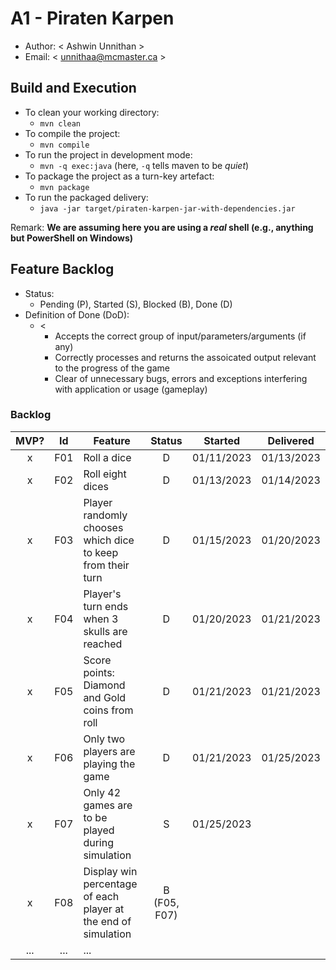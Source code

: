 # A1 - Piraten Karpen

  * Author: < Ashwin Unnithan >
  * Email: < unnithaa@mcmaster.ca >

## Build and Execution

  * To clean your working directory:
    * `mvn clean`
  * To compile the project:
    * `mvn compile`
  * To run the project in development mode:
    * `mvn -q exec:java` (here, `-q` tells maven to be _quiet_)
  * To package the project as a turn-key artefact:
    * `mvn package`
  * To run the packaged delivery:
    * `java -jar target/piraten-karpen-jar-with-dependencies.jar` 

Remark: **We are assuming here you are using a _real_ shell (e.g., anything but PowerShell on Windows)**

## Feature Backlog

 * Status: 
   * Pending (P), Started (S), Blocked (B), Done (D)
 * Definition of Done (DoD):
   * < 
      * Accepts the correct group of input/parameters/arguments (if any)
      * Correctly processes and returns the assoicated output relevant to the progress of the game
      * Clear of unnecessary bugs, errors and exceptions interfering with application or usage (gameplay)
    >

### Backlog 

| MVP? | Id  | Feature  | Status  |  Started  | Delivered |
| :-:  |:-:  |---       | :-:     | :-:       | :-:       |
| x   | F01 | Roll a dice | D | 01/11/2023 | 01/13/2023 |
| x   | F02 | Roll eight dices  | D | 01/13/2023 | 01/14/2023 |
| x   | F03 | Player randomly chooses which dice to keep from their turn | D | 01/15/2023 | 01/20/2023 |
| x   | F04 | Player's turn ends when 3 skulls are reached | D | 01/20/2023 | 01/21/2023 |
| x   | F05 | Score points: Diamond and Gold coins from roll | D | 01/21/2023 | 01/21/2023 |
| x   | F06 | Only two players are playing the game  | D | 01/21/2023 | 01/25/2023 |
| x   | F07 | Only 42 games are to be played during simulation  | S | 01/25/2023 |
| x   | F08 | Display win percentage of each player at the end of simulation | B (F05, F07) | | 
| ... | ... | ... |

